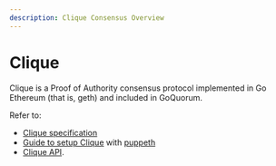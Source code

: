 ```yaml
---
description: Clique Consensus Overview
---
```


# Clique 

Clique is a Proof of Authority consensus protocol implemented in Go Ethereum (that is, geth) and included
in GoQuorum. 

Refer to: 

* [Clique specification](https://github.com/ethereum/EIPs/issues/225)
* [Guide to setup Clique](https://hackernoon.com/hands-on-creating-your-own-local-private-geth-node-beginner-friendly-3d45902cc612) with [puppeth](https://blog.ethereum.org/2017/04/14/geth-1-6-puppeth-master/)
* [Clique API](https://geth.ethereum.org/docs/rpc/ns-clique).
